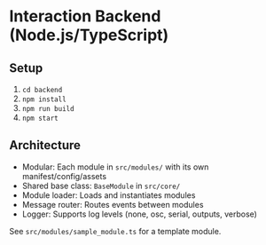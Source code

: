 # Interaction Backend (Node.js/TypeScript)

## Setup

1. `cd backend`
2. `npm install`
3. `npm run build`
4. `npm start`

## Architecture
- Modular: Each module in `src/modules/` with its own manifest/config/assets
- Shared base class: `BaseModule` in `src/core/`
- Module loader: Loads and instantiates modules
- Message router: Routes events between modules
- Logger: Supports log levels (none, osc, serial, outputs, verbose)

See `src/modules/sample_module.ts` for a template module. 